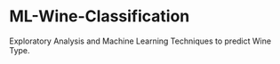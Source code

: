 # ML-Wine-Classification
Exploratory Analysis and Machine Learning Techniques to predict Wine Type.

